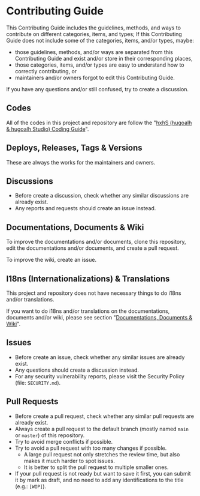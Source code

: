 # Contributing Guide

This Contributing Guide includes the guidelines, methods, and ways to contribute on different categories, items, and types; If this Contributing Guide does not include some of the categories, items, and/or types, maybe:

- those guidelines, methods, and/or ways are separated from this Contributing Guide and exist and/or store in their corresponding places,
- those categories, items, and/or types are easy to understand how to correctly contributing, or
- maintainers and/or owners forgot to edit this Contributing Guide.

If you have any questions and/or still confused, try to create a discussion.

## Codes

All of the codes in this project and repository are follow the "[hxhS (hugoalh & hugoalh Studio) Coding Guide](https://github.com/hugoalh/hugoalh/blob/main/coding-guide/main.md)".

## Deploys, Releases, Tags & Versions

These are always the works for the maintainers and owners.

## Discussions

- Before create a discussion, check whether any similar discussions are already exist.
- Any reports and requests should create an issue instead.

## Documentations, Documents & Wiki

To improve the documentations and/or documents, clone this repository, edit the documentations and/or documents, and create a pull request.

To improve the wiki, create an issue.

## I18ns (Internationalizations) & Translations

This project and repository does not have necessary things to do i18ns and/or translations.

If you want to do i18ns and/or translations on the documentations, documents and/or wiki, please see section "[Documentations, Documents & Wiki](#documentations-documents--wiki)".

## Issues

- Before create an issue, check whether any similar issues are already exist.
- Any questions should create a discussion instead.
- For any security vulnerability reports, please visit the Security Policy (file: `SECURITY.md`).

## Pull Requests

- Before create a pull request, check whether any similar pull requests are already exist.
- Always create a pull request to the default branch (mostly named `main` or `master`) of this repository.
- Try to avoid merge conflicts if possible.
- Try to avoid a pull request with too many changes if possible.
  - A large pull request not only stretches the review time, but also makes it much harder to spot issues.
  - It is better to split the pull request to multiple smaller ones.
- If your pull request is not ready but want to save it first, you can submit it by mark as draft, and no need to add any identifications to the title (e.g.: `[WIP]`).
